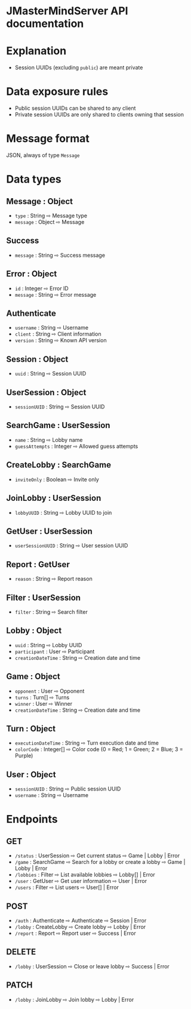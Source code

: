 # JMasterMindServer API documentation

# Explanation
- Session UUIDs (excluding `public`) are meant private

# Data exposure rules
- Public session UUIDs can be shared to any client
- Private session UUIDs are only shared to clients owning that session

# Message format
JSON, always of type `Message`

# Data types
## Message : Object
- `type` : String ⇨ Message type
- `message` : Object ⇨ Message

## Success
- `message` : String ⇨ Success message

## Error : Object
- `id` : Integer ⇨ Error ID
- `message` : String ⇨ Error message

## Authenticate
- `username` : String ⇨ Username
- `client` : String ⇨ Client information
- `version` : String ⇨ Known API version

## Session : Object
- `uuid` : String ⇨ Session UUID

## UserSession : Object
- `sessionUUID` : String ⇨ Session UUID

## SearchGame : UserSession
- `name` : String ⇨ Lobby name
- `guessAttempts` : Integer ⇨ Allowed guess attempts

## CreateLobby : SearchGame
- `inviteOnly` : Boolean ⇨ Invite only

## JoinLobby : UserSession
- `lobbyUUID` : String ⇨ Lobby UUID to join

## GetUser : UserSession
- `userSessionUUID` : String ⇨ User session UUID

## Report : GetUser
- `reason` : String ⇨ Report reason

## Filter : UserSession
- `filter` : String ⇨ Search filter

## Lobby : Object
- `uuid` : String ⇨ Lobby UUID
- `participant` : User ⇨ Participant
- `creationDateTime` : String ⇨ Creation date and time

## Game : Object
- `opponent` : User ⇨ Opponent
- `turns` : Turn[] ⇨ Turns
- `winner` : User ⇨ Winner
- `creationDateTime` : String ⇨ Creation date and time

## Turn : Object
- `executionDateTime` : String ⇨ Turn execution date and time
- `colorCode` : Integer[] ⇨ Color code (0 = Red; 1 = Green; 2 = Blue; 3 = Purple)

## User : Object
- `sessionUUID` : String ⇨ Public session UUID
- `username` : String ⇨ Username

# Endpoints
## GET
- `/status` : UserSession ⇨ Get current status ⇨ Game | Lobby | Error
- `/game` : SearchGame ⇨ Search for a lobby or create a lobby ⇨ Game | Lobby | Error
- `/lobbies` : Filter ⇨ List available lobbies ⇨ Lobby[] | Error
- `/user` : GetUser ⇨ Get user information ⇨ User | Error
- `/users` : Filter ⇨ List users ⇨ User[] | Error

## POST
- `/auth` : Authenticate ⇨ Authenticate ⇨ Session | Error
- `/lobby` : CreateLobby ⇨ Create lobby ⇨ Lobby | Error
- `/report` : Report ⇨ Report user ⇨ Success | Error

## DELETE
- `/lobby` : UserSession ⇨ Close or leave lobby ⇨ Success | Error

## PATCH
- `/lobby` : JoinLobby ⇨ Join lobby ⇨ Lobby | Error
